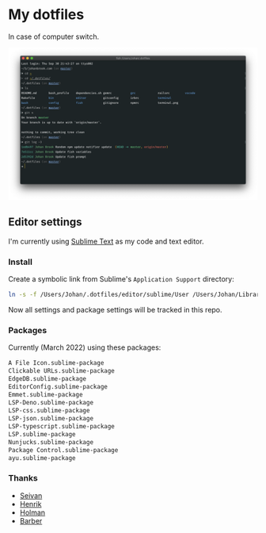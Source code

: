 # My dotfiles

In case of computer switch.

![Terminal screenshot](https://github.com/johanbrook/dotfiles/raw/master/terminal.png)

## Editor settings

I'm currently using [Sublime Text](http://www.sublimetext.com/) as my code and text editor.

### Install

Create a symbolic link from Sublime's `Application Support` directory:

```bash
ln -s -f /Users/Johan/.dotfiles/editor/sublime/User /Users/Johan/Library/Application\ Support/Sublime\ Text/Packages/User
```

Now all settings and package settings will be tracked in this repo.

### Packages

Currently (March 2022) using these packages:

```
A File Icon.sublime-package
Clickable URLs.sublime-package
EdgeDB.sublime-package
EditorConfig.sublime-package
Emmet.sublime-package
LSP-Deno.sublime-package
LSP-css.sublime-package
LSP-json.sublime-package
LSP-typescript.sublime-package
LSP.sublime-package
Nunjucks.sublime-package
Package Control.sublime-package
ayu.sublime-package
```

### Thanks

- [Seivan](https://github.com/seivan/dotfiles)
- [Henrik](https://github.com/henrik/dotfiles/)
- [Holman](https://github.com/holman/dotfiles)
- [Barber](https://github.com/JBarberU/dotfiles)
